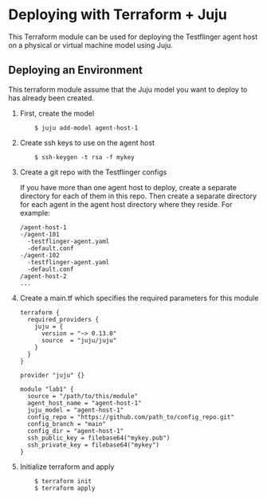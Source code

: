 # Deploying with Terraform + Juju

This Terraform module can be used for deploying the Testflinger agent
host on a physical or virtual machine model using Juju.

## Deploying an Environment

This terraform module assume that the Juju model you want to deploy
to has already been created.

1. First, create the model

    ```
        $ juju add-model agent-host-1
    ```

2. Create ssh keys to use on the agent host

    ```
        $ ssh-keygen -t rsa -f mykey
    ```

3. Create a git repo with the Testflinger configs

    If you have more than one agent host to deploy, create a separate directory
    for each of them in this repo. Then create a separate directory for each
    agent in the agent host directory where they reside. For example:

    ```
    /agent-host-1
    -/agent-101
      -testflinger-agent.yaml
      -default.conf
    -/agent-102
      -testflinger-agent.yaml
      -default.conf
    /agent-host-2
    ...
    ```

4. Create a main.tf which specifies the required parameters for this module

    ```
    terraform {
      required_providers {
        juju = {
          version = "~> 0.13.0"
          source  = "juju/juju"
        }
      }
    }

    provider "juju" {}

    module "lab1" {
      source = "/path/to/this/module"
      agent_host_name = "agent-host-1"
      juju_model = "agent-host-1"
      config_repo = "https://github.com/path_to/config_repo.git"
      config_branch = "main"
      config_dir = "agent-host-1"
      ssh_public_key = filebase64("mykey.pub")
      ssh_private_key = filebase64("mykey")
    }
    ```

5. Initialize terraform and apply
    ```
        $ terraform init
        $ terraform apply
    ```

